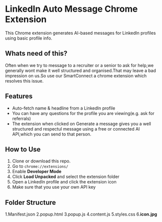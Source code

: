 # LinkedIn Auto Message Chrome Extension

This Chrome extension generates AI-based messages for LinkedIn profiles using basic profile info.
## Whats need of this?

Often when we try to message to a recruiter or a senior to ask for help,we generally wont make it well structured and organised.That may leave a bad impression on us.So use our SmartConnect a chrome extension which resolves this issue.

## Features

- Auto-fetch name & headline from a LinkedIn profile
- You can have any questions for the profile you are viewing(e.g. ask for referrals)
- The extension when clicked on Generate a message gives you a well structured and respectul message using a free or connected AI API,which you can send to that person.

## How to Use

1. Clone or download this repo.
2. Go to `chrome://extensions/`
3. Enable **Developer Mode**
4. Click **Load Unpacked** and select the extension folder
5. Open a LinkedIn profile and click the extension icon
6. Make sure that you use your own API key 

## Folder Structure

1.Manifest.json
2.popup.html
3.popup.js
4.content.js
5.styles.css
6.<b>icon.jpg</b>